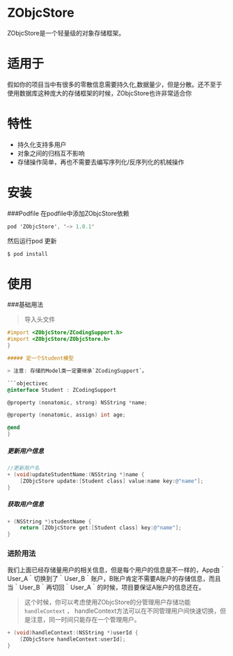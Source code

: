 # ZObjcStore

ZObjcStore是一个轻量级的对象存储框架。

# 适用于

假如你的项目当中有很多的零散信息需要持久化,数据量少，但是分散。还不至于使用数据库这种庞大的存储框架的时候，ZObjcStore也许非常适合你

# 特性

- 持久化支持多用户
- 对象之间的归档互不影响
- 存储操作简单，再也不需要去编写序列化/反序列化的机械操作

# 安装

###Podfile
在podfile中添加ZObjcStore依赖
```objectivec
pod 'ZObjcStore', '~> 1.0.1'
```
然后运行pod 更新
```objectivec
$ pod install
```

# 使用

###基础用法

 >导入头文件
 ```objectivec
#import <ZObjcStore/ZCodingSupport.h>   
#import <ZObjcStore/ZObjcStore.h>   
}
 
##### 定一个Student模型

 > 注意: 存储的Model类一定要继承`ZCodingSupport`。   

```objectivec
@interface Student : ZCodingSupport

@property (nonatomic, strong) NSString *name;

@property (nonatomic, assign) int age;

@end
}
```

##### 更新用户信息

```objectivec 
//更新用户名
+ (void)updateStudentName:(NSString *)name {
    [ZObjcStore update:[Student class] value:name key:@"name"];
}
```

##### 获取用户信息

```objectivec 
+ (NSString *)studentName {
    return [ZObjcStore get:[Student class] key:@"name"];
}
```

### 进阶用法

我们上面已经存储量用户的相关信息，但是每个用户的信息是不一样的，App由｀User_A｀切换到了｀User_B｀账户，B账户肯定不需要A账户的存储信息，而且当｀User_B｀再切回｀User_A｀的时候，项目要保证A账户的信息还在。
> 这个时候，你可以考虑使用ZObjcStore的分管理用户存储功能 `handleContext` ， handleContext方法可以在不同管理用户间快速切换，但是注意，同一时间只能存在一个管理用户。
```objectivec 
+ (void)handleContext:(NSString *)userId {
    [ZObjcStore handleContext:userId];
}
```